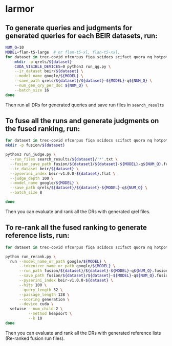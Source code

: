 # larmor

## To generate queries and judgments for generated queries for each BEIR datasets, run:

```bash
NUM_Q=10
MODEL=flan-t5-large  # or flan-t5-xl, flan-t5-xxl, 
for dataset in trec-covid nfcorpus fiqa scidocs scifact quora nq hotpotqa dbpedia-entity robust04 trec-news signal1m arguana; do
    mkdir -p qrels/${dataset}
    CUDA_VISIBLE_DEVICES=0 python3 run_qg.py \
    --ir_dataset beir/${dataset} \
    --model_name google/${MODEL} \
    --save_path qrels/${dataset}/${dataset}-${MODEL}-q${NUM_Q} \
    --num_gen_qry_per_doc ${NUM_Q} \
    --batch_size 16
done

```
Then run all DRs for generated queries and save run files in `search_results`


## To fuse all the runs and generate judgments on the fused ranking, run:
```bash
for dataset in trec-covid nfcorpus fiqa scidocs scifact quora nq hotpotqa dbpedia-entity robust04 trec-news signal1m arguana; do
mkdir -p fusion/${dataset}

python3 run_judge.py \
  --run_files search_results/${dataset}/'*'.txt \
  --fusion_save_path fusion/${dataset}/${dataset}-${MODEL}-q${NUM_Q}.fusion.txt \
  --ir_dataset beir/${dataset} \
  --pyserini_index beir-v1.0.0-${dataset}.flat \
  --judge_depth 100 \
  --model_name google/${MODEL} \
  --save_path qrels/${dataset}/${dataset}-${MODEL}-q${NUM_Q} \
  --batch_size 8

done
```
Then you can evaluate and rank all the DRs with generated qrel files.

## To re-rank all the fused ranking to generate reference lists, run:
```bash
for dataset in trec-covid nfcorpus fiqa scidocs scifact quora nq hotpotqa dbpedia-entity robust04 trec-news signal1m arguana; do

python run_rerank.py \
  run --model_name_or_path google/${MODEL} \
      --tokenizer_name_or_path google/${MODEL} \
      --run_path fusion/${dataset}/${dataset}-${MODEL}-q${NUM_Q}.fusion.txt \
      --save_path fusion/${dataset}/${dataset}-${MODEL}-q${NUM_Q}.fusion.setwise.txt \
      --pyserini_index beir-v1.0.0-${dataset} \
      --hits 100 \
      --query_length 32 \
      --passage_length 128 \
      --scoring generation \
      --device cuda \
  setwise --num_child 2 \
          --method heapsort \
          --k 10
done
```
Then you can evaluate and rank all the DRs with generated reference lists (Re-ranked fusion run files).
